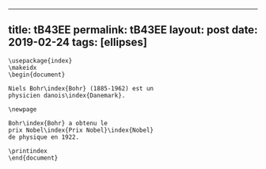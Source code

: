 ---
 title: tB43EE
 permalink: tB43EE
 layout: post
 date: 2019-02-24
 tags: [ellipses]
 ---

```latex\documentclass{article}
\usepackage{index}
\makeidx
\begin{document}

Niels Bohr\index{Bohr} (1885-1962) est un
physicien danois\index{Danemark}.

\newpage

Bohr\index{Bohr} a obtenu le
prix Nobel\index{Prix Nobel}\index{Nobel}
de physique en 1922.

\printindex
\end{document}
```